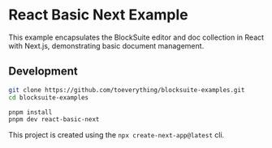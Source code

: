 # React Basic Next Example

This example encapsulates the BlockSuite editor and doc collection in React with Next.js, demonstrating basic document management.

## Development

```sh
git clone https://github.com/toeverything/blocksuite-examples.git
cd blocksuite-examples

pnpm install
pnpm dev react-basic-next
```

This project is created using the `npx create-next-app@latest` cli.
